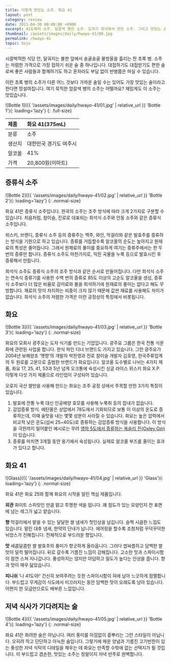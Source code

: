 ```yaml
---
title: 이렇게 맛있는 소주. 화요 41
layout: post
category: review
date: 2021-04-30 00:00:00 +0900
excerpt: 41도짜리 소주. 암갈색 병의 소주. 도자기 회사에서 만든 소주. 그리고 맛있는 소주. 이 소주의 수식어는 하나 같이 낯섭니다. 증류식 소주 화요 41 리뷰.
thumbnail: /assets/images/daily/hwayo-41/00.jpg
permalink: /hwayo-41
topic: Soju
---
```


시끌벅적한 식당 안, 달궈지는 불판 앞에서 송골송골 물방울을 흘리는 찬 초록 병. 소주는 저렴한 가격으로 가장 접하기 쉬운 술 중 하나입니다. 대접하기도 대접받기도 편한 술로써 좋은 사람들과 함께하기도 하고 혼자라도 부담 없이 반병쯤은 마실 수 있습니다.

이런 초록 병의 소주가 다른 어느 것보다 가까운 술일 수는 있어도 가장 맛있는 술이라고 한다면 망설여집니다. 여기 묵직한 암갈색 병의 소주는 어떨까요? 재밌게도 이 소주는 맛있습니다.

![Bottle 1]({{ '/assets/images/daily/hwayo-41/01.jpg' | relative_url }} 'Bottle 1'){: loading='lazy'}
{: .full-size}

|제품|화요 41(375mL)|
|:---|:---|
|분류|소주|
|생산지|대한민국 경기도 여주시|
|알코올|41%|
|가격|20,800원(이마트)|

## 증류식 소주

![Bottle 2]({{ '/assets/images/daily/hwayo-41/02.jpg' | relative_url }} 'Bottle 2'){: loading='lazy'}
{: .normal-size}

화요 41은 증류식 소주입니다. 한국의 소주는 조주 방식에 따라 크게 2가지로 구분할 수 있습니다. 처음처럼, 참이슬, 진로로 대표되는 희석식 소주와 안동 소주와 같은 증류식 소주입니다.

위스키, 브랜디, 증류식 소주 등의 증류주는 맥주, 와인, 막걸리와 같은 발효주를 증류하는 방식을 기원으로 하고 있습니다. 증류를 거듭할수록 알코올의 순도는 높아지고 원재료의 특성은 줄어듭니다. 그래서 원재료의 풍미를 중요하게 여기는 증류주에서는 한 두 번의 증류만 합니다. 증류식 소주도 마찬가지로, 익힌 곡물을 누룩 등으로 발효시킨 후 증류해서 만듭니다.

희석식 소주도 증류식 소주의 조주 방식과 같은 순서로 만들어집니다. 다만 희석식 소주는 연속식 증류기를 사용한 수백 번의 증류로 85도 이상의 고순도 알코올을 생성, 증류식 소주보다 더 많은 비율로 감미료와 물을 희석하기에 원재료의 풍미는 없다고 해도 무방합니다. 재료의 맛이 차지하는 비중이 크지 않기 때문에 값싼 재료를 사용해도 차이가 없습니다. 희석식 소주의 저렴한 가격은 이런 공정상의 특징에서 비롯됩니다.

## 화요

![Bottle 3]({{ '/assets/images/daily/hwayo-41/03.jpg' | relative_url }} 'Bottle 3'){: loading='lazy'}
{: .normal-size}

화요의 모회사 광주요는 도자 식기를 만드는 기업입니다. 광주요 그룹은 한국 전통 식문화에 관련된 사업을 합니다. 한식 파인 디너 브랜드도 가지고 있습니다. 그런 광주요가 2004년 보해양조 ‘옛향’의 개발자 박찬영과 진로 참이슬 개발자 김호영, 한국주류업계의 두 원로를 고문으로 출범한 브랜드가 화요입니다. 알코올 도수별로 나뉘는 4가지 제품, 화요 17, 25, 41, 53과 5년 넘게 오크통에 숙성시킨 싱글 라이스 위스키 화요 X.P. 이렇게 다섯 가지 제품으로 라인업이 구성되어 있습니다.

오로지 국산 쌀만을 사용해 만드는 화요는 조주 공정 상에서 주목할 만한 3가지 특징이 있습니다.

1. 발효에 전통 누룩 대신 인공배양 효모를 사용해 누룩취 등의 잡내가 없습니다.
2. 감압증류 방식. 에탄올은 상압에서 78도에서 기화되므로 보통 이 이상의 온도로 증류하는데, 이때 술맛을 내는 몇몇 성분이 사라질 수 있습니다. 화요는 높은 압력에서 비교적 낮은 온도(섭씨 25~40도)로 증류하는 감압증류 방식을 사용합니다. 이 방식을 극한까지 밀어붙인 예시로는 무려 <a title='Gin Foundry - Oxley' href='https://www.ginfoundry.com/gin/oxley-gin/' target='_blank'>영하 5도에서 증류하는 옥슬리 진(Oxley Gin)</a>이 있습니다.
3. 증류를 마치면 3개월 동안 옹기에서 숙성됩니다. 실제로 알코올 부즈를 줄이는 효과가 있다고 합니다.

## 화요 41

![Glass]({{ '/assets/images/daily/hwayo-41/04.jpg' | relative_url }} 'Glass'){: loading='lazy'}
{: .normal-size}

화요 41은 화요 25와 함께 화요의 시작을 알린 핵심 제품입니다.

**외관** 화이트 스피릿인 만큼 맑고 투명한 색을 띱니다. 꽤 점도가 있는 모양인지 잔 표면에 남는 레그가 넓고 얕습니다.

**향** 막걸리에서 맡을 수 있는 달달한 쌀 냄새가 첫인상을 남깁니다. 슬쩍 시큼한 느낌도 있습니다. 말린 대추 냄새, 한약의 단내가 납니다. 에어링을 할수록 조청처럼 꾸덕꾸덕한 뉘앙스가 진해집니다. 전체적으로 부드러운 향입니다.

**맛** 새콤달콤한 쌀 발효주의 풍미가 향긋하게 올라옵니다. 그러다 쌉싸름하고 담백한 쌀 맛이 덜컥 떨어집니다. 뒤로 갈수록 기름진 느낌이 강해집니다. 고소한 맛과 스파이시함이 잠깐 스쳐 지나갑니다. 풍성하지는 않지만 아담하고 밀도가 높다는 인상을 줍니다. 향과 맛이 매우 닮았습니다.

**피니쉬** ‘나 41도야!’ 간신히 보여주려는 듯한 스파이시함이 혀에 남아 느긋하게 점멸합니다. 부드럽고 무게감이 식도에서 미끄러지는 동안 담백한 맛이 오래도록 남아 있습니다. 어쩐지 한 모금만으로도 배부른 느낌입니다.

## 저녁 식사가 기다려지는 술

![Bottle 4]({{ '/assets/images/daily/hwayo-41/05.jpg' | relative_url }} 'Bottle 4'){: loading='lazy'}
{: .normal-size}

화요 41은 화려한 술은 아닙니다. 여러 풍미를 아낌없이 흩뿌리는 그런 스타일이 아닙니다. 오히려 작고 단단하고 아늑한 술입니다. 그렇기에 매운 양념과 기름진 고기반찬이 있는 풍성한 저녁 식탁의 디테일을 채우는 데 화요는 만족할 수밖에 없는 선택지가 될 것입니다. 이 부드럽고 겸손한, 맛있는 소주는 정말이지 저녁 반주로 완벽합니다.